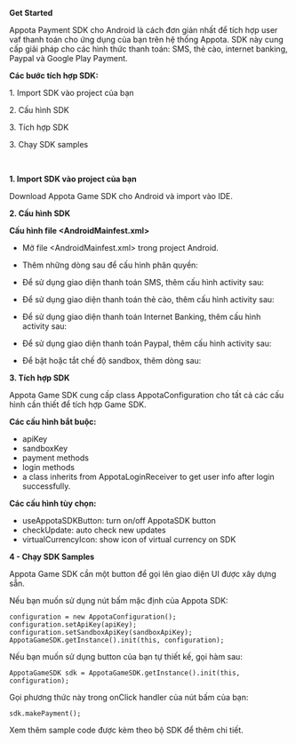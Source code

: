 **Get Started**

Appota Payment SDK cho Android là cách đơn giản nhất để tích hợp user
vaf thanh toán cho ứng dụng của bạn trên hệ thống Appota. SDK này cung
cấp giải pháp cho các hình thức thanh toán: SMS, thẻ cào, internet
banking, Paypal và Google Play Payment.

**Các bước tích hợp SDK:**

​1. Import SDK vào project của bạn

​2. Cấu hình SDK

​3. Tích hợp SDK

​3. Chạy SDK samples

 

**1. Import SDK vào project của bạn**

Download Appota Game SDK cho Android và import vào IDE.

**2. Cấu hình SDK**

**Cấu hình file \<AndroidMainfest.xml\>**

- Mở file \<AndroidMainfest.xml\> trong project Android.

- Thêm những dòng sau để cấu hình phân quyền:

    <uses-permission android:name="android.permission.INTERNET" />
    <uses-permission android:name="android.permission.READ_PHONE_STATE" />
    <uses-permission android:name="android.permission.WRITE_EXTERNAL_STORAGE" />
    <uses-permission android:name="android.permission.ACCESS_NETWORK_STATE" />

- Để sử dụng giao diện thanh toán SMS, thêm cấu hình activity sau:

    <activity android:name="com.appota.gamesdk.SMSPaymentActivity" android:theme="@style/Theme.Appota.GameSDK" android:configChanges="orientation|keyboardHidden|screenSize"/>

- Để sử dụng giao diện thanh toán thẻ cào, thêm cấu hình activity sau:

    <activity android:name="com.appota.gamesdk.CardPaymentActivity" android:theme="@style/Theme.Appota.GameSDK" android:configChanges="orientation|keyboardHidden|screenSize"/>

- Để sử dụng giao diện thanh toán Internet Banking, thêm cấu hình
activity sau:

    <activity android:name="com.appota.gamesdk.BankPaymentActivity" android:theme="@style/Theme.Appota.GameSDK" android:configChanges="orientation|keyboardHidden|screenSize"/>
    <activity android:name="com.appota.gamesdk.ConfirmBankPaymentActivity" android:theme="@style/Theme.Appota.GameSDK" android:configChanges="orientation|keyboardHidden|screenSize"/>

- Để sử dụng giao diện thanh toán Paypal, thêm cấu hình activity sau:

    <activity android:name="com.appota.gamesdk.PaypalPaymentActivity" android:theme="@style/Theme.Appota.GameSDK" android:configChanges="orientation|keyboardHidden|screenSize"/>
    <activity android:name="com.appota.gamesdk.ConfirmPaypalPaymentActivity" android:theme="@style/Theme.Appota.GameSDK" android:configChanges="orientation|keyboardHidden|screenSize"/>
    <service android:name="com.paypal.android.sdk.payments.PayPalService" android:exported="false" />
    <activity android:name="com.paypal.android.sdk.payments.PaymentActivity" />
    <activity android:name="com.paypal.android.sdk.payments.LoginActivity" />
    <activity android:name="com.paypal.android.sdk.payments.PaymentMethodActivity" />
    <activity android:name="com.paypal.android.sdk.payments.PaymentConfirmActivity" />
    <activity android:name="com.paypal.android.sdk.payments.PaymentCompletedActivity" />

- Để bật hoặc tắt chế độ sandbox, thêm dòng sau:

    <meta-data android:name="sandbox" android:value="false" />

**3. Tích hợp SDK**

Appota Game SDK cung cấp class AppotaConfiguration cho tất cả các cấu
hình cần thiết để tích hợp Game SDK.

**Các cấu hình bắt buộc:**

- apiKey
 - sandboxKey
 - payment methods
 - login methods
 - a class inherits from AppotaLoginReceiver to get user info after
login successfully.

**Các cấu hình tùy chọn:**

- useAppotaSDKButton: turn on/off AppotaSDK button
 - checkUpdate: auto check new updates
 - virtualCurrencyIcon: show icon of virtual currency on SDK

**4 - Chạy SDK Samples**

Appota Game SDK cần một button để gọi lên giao diện UI được xây dựng
sẵn.

Nếu bạn muốn sử dụng nút bấm mặc định của Appota SDK:

    configuration = new AppotaConfiguration();
    configuration.setApiKey(apiKey);
    configuration.setSandboxApiKey(sandboxApiKey);
    AppotaGameSDK.getInstance().init(this, configuration);

Nếu bạn muốn sử dụng button của bạn tự thiết kế, gọi hàm sau:

    AppotaGameSDK sdk = AppotaGameSDK.getInstance().init(this, configuration);

Gọi phương thức này trong onClick handler của nút bấm của bạn:

    sdk.makePayment();

Xem thêm sample code được kèm theo bộ SDK để thêm chi tiết.
